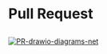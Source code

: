 # Pull Request

## 

<a href="https://ibb.co/mvgxwrz"><img src="https://i.ibb.co/VH5KZ0B/PR-drawio-diagrams-net.png" alt="PR-drawio-diagrams-net" border="0"></a>
